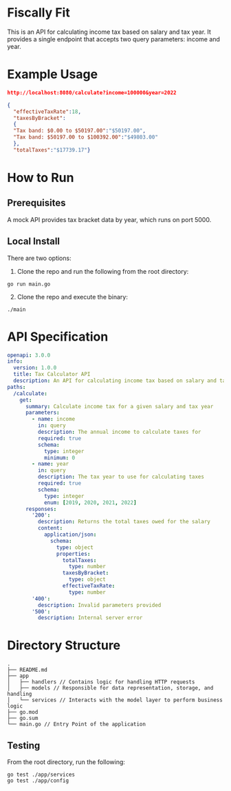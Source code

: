 # Fiscally Fit

This is an API for calculating income tax based on salary and tax year. It provides a single endpoint that accepts two query parameters: income and year.

# Example Usage
```json
http://localhost:8080/calculate?income=100000&year=2022

{
  "effectiveTaxRate":18,
  "taxesByBracket":
  { 
  "Tax band: $0.00 to $50197.00":"$50197.00",
  "Tax band: $50197.00 to $100392.00":"$49803.00"
  },
  "totalTaxes":"$17739.17"}
```

# How to Run
## Prerequisites
A mock API provides tax bracket data by year, which runs on port 5000. 

## Local Install
There are two options:
1. Clone the repo and run the following from the root directory:
```
go run main.go
```

2. Clone the repo and execute the binary:
```
./main
```

# API Specification

```yaml
openapi: 3.0.0
info:
  version: 1.0.0
  title: Tax Calculator API
  description: An API for calculating income tax based on salary and tax year
paths:
  /calculate:
    get:
      summary: Calculate income tax for a given salary and tax year
      parameters:
        - name: income
          in: query
          description: The annual income to calculate taxes for
          required: true
          schema:
            type: integer
            minimum: 0
        - name: year
          in: query
          description: The tax year to use for calculating taxes
          required: true
          schema:
            type: integer
            enum: [2019, 2020, 2021, 2022]
      responses:
        '200':
          description: Returns the total taxes owed for the salary
          content:
            application/json:
              schema:
                type: object
                properties:
                  totalTaxes:
                    type: number
                  taxesByBracket:
                    type: object
                  effectiveTaxRate:
                    type: number
        '400':
          description: Invalid parameters provided
        '500':
          description: Internal server error
```

# Directory Structure
``` 
.
├── README.md
├── app
│   ├── handlers // Contains logic for handling HTTP requests
│   ├── models // Responsible for data representation, storage, and handling
│   └── services // Interacts with the model layer to perform business logic
├── go.mod
├── go.sum
└── main.go // Entry Point of the application

```

## Testing
From the root directory, run the following:
```
go test ./app/services
go test ./app/config
```

